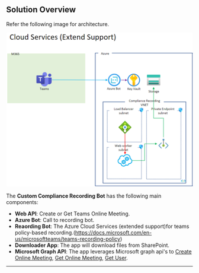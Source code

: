 ## Solution Overview

Refer the following image for architecture.

![Overview](images/Architecture-1.png)

The **Custom Compliance Recording Bot** has the following main components:
* **Web API**: Create or Get Teams Online Meeting.
* **Azure Bot**: Call to recording bot.
* **Reaording Bot**: The Azure Cloud Services (extended support)for teams policy-based recording.(https://docs.microsoft.com/en-us/microsoftteams/teams-recording-policy)
* **Downloader App**: The app will download files from SharePoint.
* **Microsoft Graph API**: The app leverages Microsoft graph api's to [Create Online  Meeting](https://docs.microsoft.com/en-us/graph/api/application-post-onlinemeetings?view=graph-rest-1.0&tabs=csharp), [Get Online Meeting](https://docs.microsoft.com/en-us/graph/api/onlinemeeting-get?view=graph-rest-1.0&tabs=http), [Get User](https://docs.microsoft.com/en-us/graph/api/user-get?view=graph-rest-1.0&tabs=http).

---